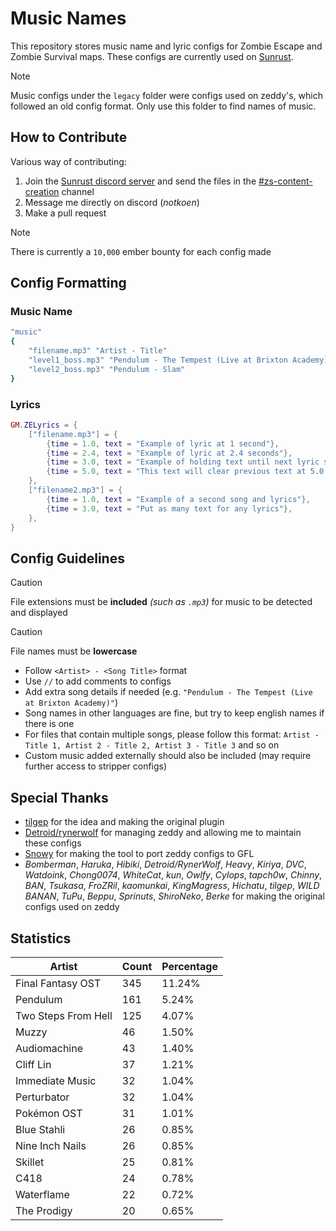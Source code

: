 
# Music Names

This repository stores music name and lyric configs for Zombie Escape and Zombie Survival maps. These configs are currently used on [Sunrust](https://sunrust.org/).

> [!NOTE]
> Music configs under the `legacy` folder were configs used on zeddy's, which followed an old config format. Only use this folder to find names of music.

## How to Contribute

Various way of contributing:

1. Join the [Sunrust discord server](https://discord.gg/sunrust) and send the files in the [#zs-content-creation](https://discord.com/channels/353474260112769026/495994723559931915) channel
2. Message me directly on discord (*notkoen*)
3. Make a pull request

> [!NOTE]
> There is currently a `10,000` ember bounty for each config made

## Config Formatting

### Music Name

```yaml
"music"
{
    "filename.mp3" "Artist - Title"
    "level1_boss.mp3" "Pendulum - The Tempest (Live at Brixton Academy)"
    "level2_boss.mp3" "Pendulum - Slam"
}
```

### Lyrics

```lua
GM.ZELyrics = {
    ["filename.mp3"] = {
        {time = 1.0, text = "Example of lyric at 1 second"},
        {time = 2.4, text = "Example of lyric at 2.4 seconds"},
        {time = 3.0, text = "Example of holding text until next lyric shows up", autohold = true},
        {time = 5.0, text = "This text will clear previous text at 5.0 seconds,"},
    },
    ["filename2.mp3"] = {
        {time = 1.0, text = "Example of a second song and lyrics"},
        {time = 3.0, text = "Put as many text for any lyrics"},
    },
}
```

## Config Guidelines

> [!CAUTION]
> File extensions must be **included** *(such as `.mp3`)* for music to be detected and displayed

> [!CAUTION]
> File names must be **lowercase**

- Follow `<Artist> - <Song Title>` format
- Use `//` to add comments to configs
- Add extra song details if needed (e.g. `"Pendulum - The Tempest (Live at Brixton Academy)"`)
- Song names in other languages are fine, but try to keep english names if there is one
- For files that contain multiple songs, please follow this format: `Artist - Title 1, Artist 2 - Title 2, Artist 3 - Title 3` and so on
- Custom music added externally should also be included (may require further access to stripper configs)

## Special Thanks

- [tilgep](https://github.com/tilgep) for the idea and making the original plugin
- [Detroid/rynerwolf](https://github.com/RynerWolf) for managing zeddy and allowing me to maintain these configs
- [Snowy](https://github.com/snorux) for making the tool to port zeddy configs to GFL
- *Bomberman*, *Haruka*, *Hibiki*, *Detroid/RynerWolf*, *Heavy*, *Kiriya*, *DVC*, *Watdoink*, *Chong0074*, *WhiteCat*, *kun*, *Owlfy*, *Cylops*, *tapch0w*, *Chinny*, *BAN*, *Tsukasa*, *FroZRil*, *kaomunkai*, *KingMagress*, *Hichatu*, *tilgep*, *WILD BANAN*, *TuPu*, *Beppu*, *Sprinuts*, *ShiroNeko*, *Berke* for making the original configs used on zeddy

## Statistics

| Artist | Count | Percentage |
| --- | --- | --- |
| Final Fantasy OST | 345 | 11.24% |
| Pendulum | 161 | 5.24% |
| Two Steps From Hell | 125 | 4.07% |
| Muzzy | 46 | 1.50% |
| Audiomachine | 43 | 1.40% |
| Cliff Lin | 37 | 1.21% |
| Immediate Music | 32 | 1.04% |
| Perturbator | 32 | 1.04% |
| Pokémon OST | 31 | 1.01% |
| Blue Stahli | 26 | 0.85% |
| Nine Inch Nails | 26 | 0.85% |
| Skillet | 25 | 0.81% |
| C418 | 24 | 0.78% |
| Waterflame | 22 | 0.72% |
| The Prodigy | 20 | 0.65% |

